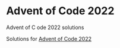 # Advent of Code 2022
Advent of C
ode 2022 solutions

Solutions for [Advent of Code 2022](https://adventofcode.com)
